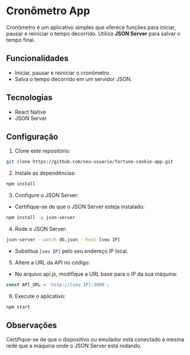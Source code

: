 
# Cronômetro App

Cronômetro é um aplicativo simples que oferece funções para iniciar, pausar e reiniciar o tempo decorrido. Utiliza **JSON Server** para salvar o tempo final.

## Funcionalidades

- Iniciar, pausar e reiniciar o cronômetro.
- Salva o tempo decorrido em um servidor JSON.

## Tecnologias

- React Native
- JSON Server

## Configuração

1. Clone este repositório:
```bash
git clone https://github.com/seu-usuario/fortune-cookie-app.git
```

2. Instale as dependências:
```bash
npm install
```

3. Configure o JSON Server:

 - Certifique-se de que o JSON Server esteja instalado:

```bash
npm install -g json-server
```

4. Rode o JSON Server:
```bash
json-server --watch db.json --host [seu IP]
```
 - Substitua `[seu IP]` pelo seu endereço IP local.

5. Altere a URL da API no código:

 - No arquivo api.js, modifique a URL base para o IP da sua máquina:
```js
const API_URL = 'http://[seu IP]:3000';
```
6. Execute o aplicativo:
```bash
npm start
```

## Observações
Certifique-se de que o dispositivo ou emulador está conectado à mesma rede que a máquina onde o JSON Server está rodando.